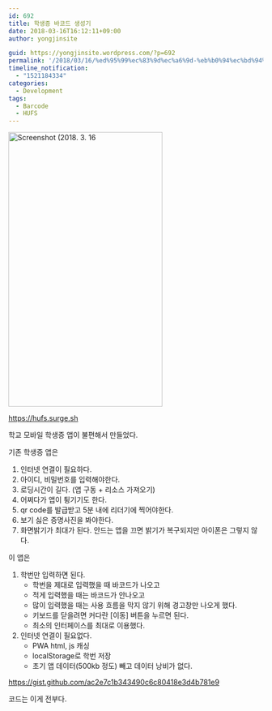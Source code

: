 ```yaml
---
id: 692
title: 학생증 바코드 생성기
date: 2018-03-16T16:12:11+09:00
author: yongjinsite

guid: https://yongjinsite.wordpress.com/?p=692
permalink: '/2018/03/16/%ed%95%99%ec%83%9d%ec%a6%9d-%eb%b0%94%ec%bd%94%eb%93%9c-%ec%83%9d%ec%84%b1%ea%b8%b0/'
timeline_notification:
  - "1521184334"
categories:
  - Development
tags:
  - Barcode
  - HUFS
---
```

<img class="  wp-image-693 aligncenter" src="https://yongj.in/wp-content/uploads/2018/03/screenshot-2018-3-16.png" alt="Screenshot (2018. 3. 16" width="304" height="542" srcset="https://yongj.in/wp-content/uploads/2018/03/screenshot-2018-3-16.png 1440w, https://yongj.in/wp-content/uploads/2018/03/screenshot-2018-3-16-168x300.png 168w, https://yongj.in/wp-content/uploads/2018/03/screenshot-2018-3-16-768x1370.png 768w, https://yongj.in/wp-content/uploads/2018/03/screenshot-2018-3-16-574x1024.png 574w, https://yongj.in/wp-content/uploads/2018/03/screenshot-2018-3-16-1000x1784.png 1000w" sizes="(max-width: 304px) 100vw, 304px" />

https://hufs.surge.sh

학교 모바일 학생증 앱이 불편해서 만들었다.

기존 학생증 앱은

  1. 인터넷 연결이 필요하다.
  2. 아이디, 비밀번호를 입력해야한다.
  3. 로딩시간이 길다. (앱 구동 + 리소스 가져오기)
  4. 어쩌다가 앱이 튕기기도 한다.
  5. qr code를 발급받고 5분 내에 리더기에 찍어야한다.
  6. 보기 싫은 증명사진을 봐야한다.
  7. 화면밝기가 최대가 된다. 안드는 앱을 끄면 밝기가 복구되지만 아이폰은 그렇지 않다.

이 앱은

  1. 학번만 입력하면 된다. 
      * 학번을 제대로 입력했을 때 바코드가 나오고
      * 적게 입력했을 때는 바코드가 안나오고
      * 많이 입력했을 때는 사용 흐름을 막지 않기 위해 경고창만 나오게 했다.
      * 키보드를 닫을려면 커다란 [이동] 버튼을 누르면 된다.
      * 최소의 인터페이스를 최대로 이용했다.
  2. 인터넷 연결이 필요없다. 
      * PWA html, js 캐싱
      * localStorage로 학번 저장
      * 초기 앱 데이터(500kb 정도) 빼고 데이터 낭비가 없다.

https://gist.github.com/ac2e7c1b343490c6c80418e3d4b781e9

코드는 이게 전부다.
